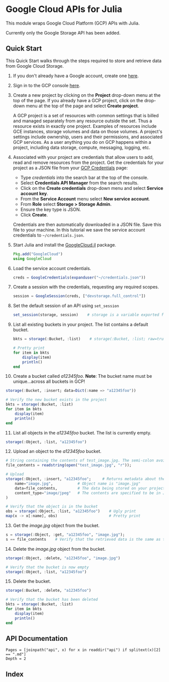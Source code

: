 # Google Cloud APIs for Julia

This module wraps Google Cloud Platform (GCP) APIs with Julia.

Currently only the Google Storage API has been added.

## Quick Start

This Quick Start walks through the steps required to store and retrieve data from Google Cloud Storage.

1. If you don't already have a Google account, create one [here](https://accounts.google.com/SignUp?hl=en).

2. Sign in to the GCP console [here](https://console.cloud.google.com/).

3. Create a new project by clicking on the **Project** drop-down menu at the top of the page. If you already have a GCP project, click on the drop-down menu at the top of the page and select **Create project**.

    A GCP project is a set of resources with common settings that is billed and managed separately from any resource outside the set. Thus a resource exists in exactly one project. Examples of resources include GCE instances, storage volumes and data on those volumes. A project's settings include ownership, users and their permissions, and associated GCP services. As a user anything you do on GCP happens within a project, including data storage, compute, messaging, logging, etc.

4. Associated with your project are credentials that allow users to add, read and remove resources from the project. Get the credentials for your project as a JSON file from your [GCP Credentials](https://console.cloud.google.com/apis/credentials) page:

    - Type _credentials_ into the search bar at the top of the console.
    - Select **Credentials API Manager** from the search results.
    - Click on the **Create credentials** drop-down menu and select **Service account key**.
    - From the **Service Account** menu select **New service account**.
    - From **Role** select **Storage > Storage Admin**.
    - Ensure the key type is JSON.
    - Click **Create**.

    Credentials are then automatically downloaded in a JSON file. Save this file to your machine. In this tutorial we save the service account credentials to `~/credentials.json`.

5. Start Julia and install the [GoogleCloud.jl](https://github.com/joshbode/GoogleCloud.jl) package.

   ```julia
   Pkg.add("GoogleCloud")
   using GoogleCloud
   ```

6. Load the service account credentials.

   ```julia
   creds = GoogleCredentials(expanduser("~/credentials.json"))
   ```

7. Create a session with the credentials, requesting any required scopes.

   ```julia
   session = GoogleSession(creds, ["devstorage.full_control"])
   ```

8. Set the default session of an API using `set_session`

   ```julia
   set_session(storage, session)    # storage is a variable exported from GoogleCloud.jl
   ```

9. List all existing buckets in your project. The list contains a default bucket.

   ```julia
   bkts = storage(:Bucket, :list)    # storage(:Bucket, :list; raw=true) returns addition information

   # Pretty print
   for item in bkts
       display(item)
       println()
   end
   ```

10. Create a bucket called _a12345foo_. **Note**: The bucket name must be unique...across all buckets in GCP!

   ```julia
   storage(:Bucket, :insert; data=Dict(:name => "a12345foo"))

   # Verify the new bucket exists in the project
   bkts = storage(:Bucket, :list)
   for item in bkts
       display(item)
       println()
   end
   ```

11. List all objects in the _a12345foo_ bucket. The list is currently empty.

   ```julia
   storage(:Object, :list, "a12345foo") 
   ```

12. Upload an object to the _a12345foo_ bucket.

   ```julia
   # String containing the contents of test_image.jpg. The semi-colon avoids an error caused by printing the returned value.
   file_contents = readstring(open("test_image.jpg", "r"));

   # Upload
   storage(:Object, :insert, "a12345foo";     # Returns metadata about the object
       name="image.jpg",           # Object name is "image.jpg"
       data=file_contents,         # The data being stored on your project
       content_type="image/jpeg"   # The contents are specified to be in JPEG format
   )

   # Verify that the object is in the bucket
   obs = storage(:Object, :list, "a12345foo")    # Ugly print
   map(x -> x[:name], obs)                       # Pretty print
   ```

13. Get the _image.jpg_ object from the bucket.

   ```julia
   s = storage(:Object, :get, "a12345foo", "image.jpg");
   s == file_contents    # Verify that the retrieved data is the same as that originally posted
   ```

14. Delete the _image.jpg_ object from the bucket.

   ```julia
   storage(:Object, :delete, "a12345foo", "image.jpg")

   # Verify that the bucket is now empty
   storage(:Object, :list, "a12345foo")
   ```

15. Delete the bucket.

   ```julia
   storage(:Bucket, :delete, "a12345foo")

   # Verify that the bucket has been deleted
   bkts = storage(:Bucket, :list)
   for item in bkts
       display(item)
       println()
   end
   ```

## API Documentation
```@contents
Pages = [joinpath("api", x) for x in readdir("api") if splitext(x)[2] == ".md"]
Depth = 2
```

## Index
```@index
```
